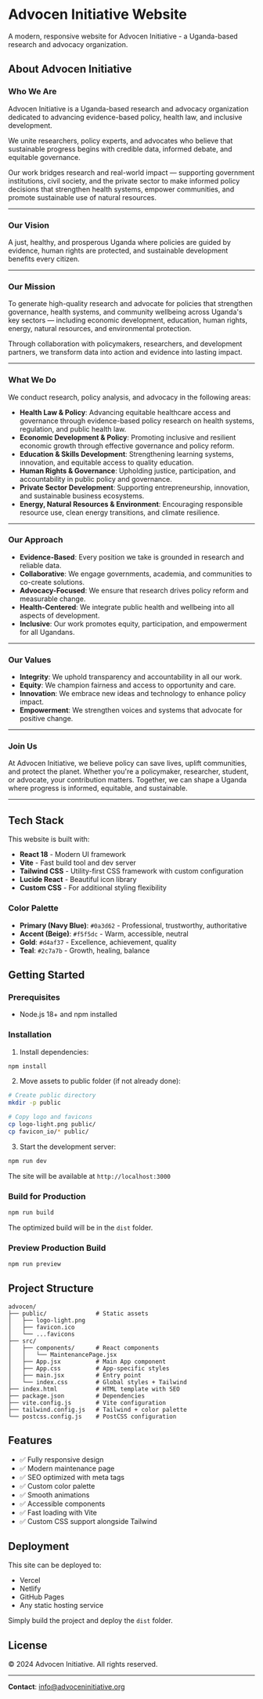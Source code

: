 # Advocen Initiative Website

A modern, responsive website for Advocen Initiative - a Uganda-based research and advocacy organization.

## About Advocen Initiative

### Who We Are

Advocen Initiative is a Uganda-based research and advocacy organization dedicated to advancing evidence-based policy, health law, and inclusive development.

We unite researchers, policy experts, and advocates who believe that sustainable progress begins with credible data, informed debate, and equitable governance.

Our work bridges research and real-world impact — supporting government institutions, civil society, and the private sector to make informed policy decisions that strengthen health systems, empower communities, and promote sustainable use of natural resources.

---

### Our Vision

A just, healthy, and prosperous Uganda where policies are guided by evidence, human rights are protected, and sustainable development benefits every citizen.

---

### Our Mission

To generate high-quality research and advocate for policies that strengthen governance, health systems, and community wellbeing across Uganda's key sectors — including economic development, education, human rights, energy, natural resources, and environmental protection.

Through collaboration with policymakers, researchers, and development partners, we transform data into action and evidence into lasting impact.

---

### What We Do

We conduct research, policy analysis, and advocacy in the following areas:

- **Health Law & Policy**: Advancing equitable healthcare access and governance through evidence-based policy research on health systems, regulation, and public health law.
- **Economic Development & Policy**: Promoting inclusive and resilient economic growth through effective governance and policy reform.
- **Education & Skills Development**: Strengthening learning systems, innovation, and equitable access to quality education.
- **Human Rights & Governance**: Upholding justice, participation, and accountability in public policy and governance.
- **Private Sector Development**: Supporting entrepreneurship, innovation, and sustainable business ecosystems.
- **Energy, Natural Resources & Environment**: Encouraging responsible resource use, clean energy transitions, and climate resilience.

---

### Our Approach

- **Evidence-Based**: Every position we take is grounded in research and reliable data.
- **Collaborative**: We engage governments, academia, and communities to co-create solutions.
- **Advocacy-Focused**: We ensure that research drives policy reform and measurable change.
- **Health-Centered**: We integrate public health and wellbeing into all aspects of development.
- **Inclusive**: Our work promotes equity, participation, and empowerment for all Ugandans.

---

### Our Values

- **Integrity**: We uphold transparency and accountability in all our work.
- **Equity**: We champion fairness and access to opportunity and care.
- **Innovation**: We embrace new ideas and technology to enhance policy impact.
- **Empowerment**: We strengthen voices and systems that advocate for positive change.

---

### Join Us

At Advocen Initiative, we believe policy can save lives, uplift communities, and protect the planet.
Whether you're a policymaker, researcher, student, or advocate, your contribution matters.
Together, we can shape a Uganda where progress is informed, equitable, and sustainable.

---

## Tech Stack

This website is built with:

- **React 18** - Modern UI framework
- **Vite** - Fast build tool and dev server
- **Tailwind CSS** - Utility-first CSS framework with custom configuration
- **Lucide React** - Beautiful icon library
- **Custom CSS** - For additional styling flexibility

### Color Palette

- **Primary (Navy Blue)**: `#0a3d62` - Professional, trustworthy, authoritative
- **Accent (Beige)**: `#f5f5dc` - Warm, accessible, neutral
- **Gold**: `#d4af37` - Excellence, achievement, quality
- **Teal**: `#2c7a7b` - Growth, healing, balance

## Getting Started

### Prerequisites

- Node.js 18+ and npm installed

### Installation

1. Install dependencies:
```bash
npm install
```

2. Move assets to public folder (if not already done):
```bash
# Create public directory
mkdir -p public

# Copy logo and favicons
cp logo-light.png public/
cp favicon_io/* public/
```

3. Start the development server:
```bash
npm run dev
```

The site will be available at `http://localhost:3000`

### Build for Production

```bash
npm run build
```

The optimized build will be in the `dist` folder.

### Preview Production Build

```bash
npm run preview
```

## Project Structure

```
advocen/
├── public/              # Static assets
│   ├── logo-light.png
│   ├── favicon.ico
│   └── ...favicons
├── src/
│   ├── components/      # React components
│   │   └── MaintenancePage.jsx
│   ├── App.jsx          # Main App component
│   ├── App.css          # App-specific styles
│   ├── main.jsx         # Entry point
│   └── index.css        # Global styles + Tailwind
├── index.html           # HTML template with SEO
├── package.json         # Dependencies
├── vite.config.js       # Vite configuration
├── tailwind.config.js   # Tailwind + color palette
└── postcss.config.js    # PostCSS configuration
```

## Features

- ✅ Fully responsive design
- ✅ Modern maintenance page
- ✅ SEO optimized with meta tags
- ✅ Custom color palette
- ✅ Smooth animations
- ✅ Accessible components
- ✅ Fast loading with Vite
- ✅ Custom CSS support alongside Tailwind

## Deployment

This site can be deployed to:

- Vercel
- Netlify
- GitHub Pages
- Any static hosting service

Simply build the project and deploy the `dist` folder.

## License

© 2024 Advocen Initiative. All rights reserved.

---

**Contact**: info@advoceninitiative.org
